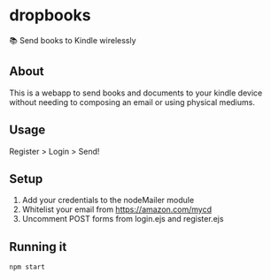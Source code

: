 # dropbooks
:books: Send books to Kindle wirelessly

## About
This is a webapp to send books and documents to your kindle device without needing to composing an email or using physical mediums.

## Usage
Register > Login  > Send!

## Setup
1. Add your credentials to the nodeMailer module
2. Whitelist your email from https://amazon.com/mycd
3. Uncomment POST forms from login.ejs and register.ejs

## Running it
```
npm start
```
